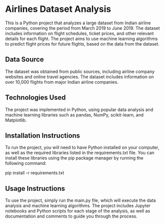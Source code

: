 # Airlines Dataset Analysis

This is a Python project that analyzes a large dataset from Indian airline companies, covering the period from March 2019 to June 2019. The dataset includes information on flight schedules, ticket prices, and other relevant details for each flight. The project aims to use machine learning algorithms to predict flight prices for future flights, based on the data from the dataset.

## Data Source
The dataset was obtained from public sources, including airline company websites and online travel agencies. The dataset includes information on over 10,000 flights from major Indian airline companies.

## Technologies Used
The project was implemented in Python, using popular data analysis and machine learning libraries such as pandas, NumPy, scikit-learn, and Matplotlib.

## Installation Instructions
To run the project, you will need to have Python installed on your computer, as well as the required libraries listed in the requirements.txt file. You can install these libraries using the pip package manager by running the following command:

pip install -r requirements.txt

## Usage Instructions
To use the project, simply run the main.py file, which will execute the data analysis and machine learning algorithms. The project includes Jupyter notebooks and Python scripts for each stage of the analysis, as well as documentation and comments to guide you through the process.
